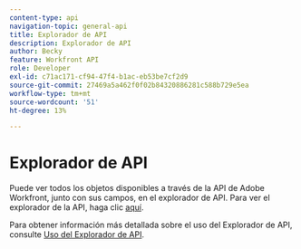 ```yaml
---
content-type: api
navigation-topic: general-api
title: Explorador de API
description: Explorador de API
author: Becky
feature: Workfront API
role: Developer
exl-id: c71ac171-cf94-47f4-b1ac-eb53be7cf2d9
source-git-commit: 27469a5a462f0f02b84320886281c588b729e5ea
workflow-type: tm+mt
source-wordcount: '51'
ht-degree: 13%

---
```



# Explorador de API

Puede ver todos los objetos disponibles a través de la API de Adobe Workfront, junto con sus campos, en el explorador de API. Para ver el explorador de la API, haga clic [aquí](https://developer.adobe.com/workfront/api-explorer/).

Para obtener información más detallada sobre el uso del Explorador de API, consulte [Uso del Explorador de API](../../wf-api/general/using-api-explorer.md).
